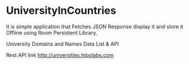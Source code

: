 # UniversityInCountries
It is simple application that Fetches JSON Response display it and store it Offline using Room Persistent Library.



University Domains and Names Data List & API

Rest API link http://universities.hipolabs.com

